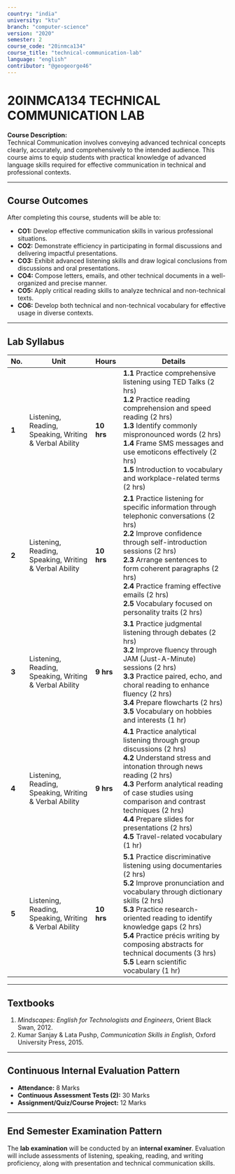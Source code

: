 ```yaml
---
country: "india"
university: "ktu"
branch: "computer-science"
version: "2020"
semester: 2
course_code: "20inmca134"
course_title: "technical-communication-lab"
language: "english"
contributor: "@geogeorge46"
---
```


# 20INMCA134 TECHNICAL COMMUNICATION LAB

**Course Description:**  
Technical Communication involves conveying advanced technical concepts clearly, accurately, and comprehensively to the intended audience. This course aims to equip students with practical knowledge of advanced language skills required for effective communication in technical and professional contexts.

---

## Course Outcomes

After completing this course, students will be able to:

- **CO1:** Develop effective communication skills in various professional situations.  
- **CO2:** Demonstrate efficiency in participating in formal discussions and delivering impactful presentations.  
- **CO3:** Exhibit advanced listening skills and draw logical conclusions from discussions and oral presentations.  
- **CO4:** Compose letters, emails, and other technical documents in a well-organized and precise manner.  
- **CO5:** Apply critical reading skills to analyze technical and non-technical texts.  
- **CO6:** Develop both technical and non-technical vocabulary for effective usage in diverse contexts.

---

## Lab Syllabus

| **No.** | **Unit** | **Hours** | **Details** |
|----------|-----------|-----------|--------------|
| **1** | Listening, Reading, Speaking, Writing & Verbal Ability | **10 hrs** | **1.1** Practice comprehensive listening using TED Talks (2 hrs) <br> **1.2** Practice reading comprehension and speed reading (2 hrs) <br> **1.3** Identify commonly mispronounced words (2 hrs) <br> **1.4** Frame SMS messages and use emoticons effectively (2 hrs) <br> **1.5** Introduction to vocabulary and workplace-related terms (2 hrs) |
| **2** | Listening, Reading, Speaking, Writing & Verbal Ability | **10 hrs** | **2.1** Practice listening for specific information through telephonic conversations (2 hrs) <br> **2.2** Improve confidence through self-introduction sessions (2 hrs) <br> **2.3** Arrange sentences to form coherent paragraphs (2 hrs) <br> **2.4** Practice framing effective emails (2 hrs) <br> **2.5** Vocabulary focused on personality traits (2 hrs) |
| **3** | Listening, Reading, Speaking, Writing & Verbal Ability | **9 hrs** | **3.1** Practice judgmental listening through debates (2 hrs) <br> **3.2** Improve fluency through JAM (Just-A-Minute) sessions (2 hrs) <br> **3.3** Practice paired, echo, and choral reading to enhance fluency (2 hrs) <br> **3.4** Prepare flowcharts (2 hrs) <br> **3.5** Vocabulary on hobbies and interests (1 hr) |
| **4** | Listening, Reading, Speaking, Writing & Verbal Ability | **9 hrs** | **4.1** Practice analytical listening through group discussions (2 hrs) <br> **4.2** Understand stress and intonation through news reading (2 hrs) <br> **4.3** Perform analytical reading of case studies using comparison and contrast techniques (2 hrs) <br> **4.4** Prepare slides for presentations (2 hrs) <br> **4.5** Travel-related vocabulary (1 hr) |
| **5** | Listening, Reading, Speaking, Writing & Verbal Ability | **10 hrs** | **5.1** Practice discriminative listening using documentaries (2 hrs) <br> **5.2** Improve pronunciation and vocabulary through dictionary skills (2 hrs) <br> **5.3** Practice research-oriented reading to identify knowledge gaps (2 hrs) <br> **5.4** Practice précis writing by composing abstracts for technical documents (3 hrs) <br> **5.5** Learn scientific vocabulary (1 hr) |

---

## Textbooks

1. *Mindscapes: English for Technologists and Engineers*, Orient Black Swan, 2012.  
2. Kumar Sanjay & Lata Pushp, *Communication Skills in English*, Oxford University Press, 2015.

---

## Continuous Internal Evaluation Pattern

- **Attendance:** 8 Marks  
- **Continuous Assessment Tests (2):** 30 Marks  
- **Assignment/Quiz/Course Project:** 12 Marks  

---

## End Semester Examination Pattern

The **lab examination** will be conducted by an **internal examiner**. Evaluation will include assessments of listening, speaking, reading, and writing proficiency, along with presentation and technical communication skills.
